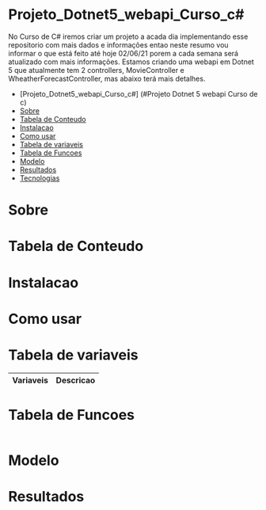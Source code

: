 # Projeto_Dotnet5_webapi_Curso_c#
 No Curso de C# iremos criar um projeto a acada dia implementando esse repositorio com mais dados e informações entao neste resumo vou informar o que está feito até hoje 02/06/21 porem a cada semana será atualizado com mais informações.
 Estamos criando uma webapi em Dotnet 5 que atualmente tem 2 controllers, MovieController e WheatherForecastController, mas abaixo terá mais detalhes.

<!--ts-->
   * [Projeto_Dotnet5_webapi_Curso_c#] (#Projeto Dotnet 5 webapi Curso de c)
   * [Sobre](#Sobre)
   * [Tabela de Conteudo](#tabela-de-conteudo)
   * [Instalacao](#Instalacao)
   * [Como usar](#como-usar)
   * [Tabela de variaveis](#tabela-de-variaveis)
   * [Tabela de Funcoes](#tabela-de-funcoes)
   * [Modelo](#modelo)
   * [Resultados](#resultados)
   * [Tecnologias](#tecnologias)
<!--te-->

# Sobre


# Tabela de Conteudo


# Instalacao


# Como usar


# Tabela de variaveis
Variaveis    | Descricao
-------------------------- | ------------------------------------------------------------------:

# Tabela de Funcoes

```dotnet

```

# Modelo

  
# Resultados
